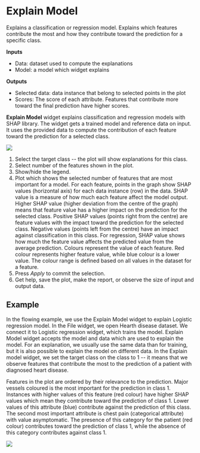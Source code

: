 Explain Model
=============

Explains a classification or regression model. Explains which features contribute the most and how they contribute toward the prediction for a specific class.

**Inputs**

- Data: dataset used to compute the explanations
- Model: a model which widget explains

**Outputs**

- Selected data: data instance that belong to selected points in the plot
- Scores: The score of each attribute. Features that contribute more toward the final prediction have higher scores.

**Explain Model** widget explains classification and regression models with SHAP library. The widget gets a trained model and reference data on input. It uses the provided data to compute the contribution of each feature toward the prediction for a selected class. 

![](images/Explain-Model.png)

1. Select the target class -- the plot will show explanations for this class.
2. Select number of the features shown in the plot.
3. Show/hide the legend.
4. Plot which shows the selected number of features that are most important for a model. For each feature, points in the graph show SHAP values (horizontal axis) for each data instance (row) in the data. SHAP value is a measure of how much each feature affect the model output. Higher SHAP value (higher deviation from the centre of the graph) means that feature value has a higher impact on the prediction for the selected class. Positive SHAP values (points right from the centre) are feature values with the impact toward the prediction for the selected class. Negative values (points left from the centre) have an impact against classification in this class. For regression, SHAP value shows how much the feature value affects the predicted value from the average prediction. Colours represent the value of each feature. Red colour represents higher feature value, while blue colour is a lower value. The colour range is defined based on all values in the dataset for a feature.
5. Press *Apply* to commit the selection.
6. Get help, save the plot, make the report, or observe the size of input and output data.

Example
-------

In the flowing example, we use the Explain Model widget to explain Logistic regression model. In the File widget, we open Hearth disease dataset. We connect it to Logistic regression widget, which trains the model. Explain Model widget accepts the model and data which are used to explain the model. For an explanation, we usually use the same data than for training, but it is also possible to explain the model on different data. In the Explain model widget, we set the target class on the class to 1 -- it means that we observe features that contribute the most to the prediction of a patient with diagnosed heart disease. 

Features in the plot are ordered by their relevance to the prediction. Major vessels coloured is the most important for the prediction in class 1. Instances with higher values of this feature (red colour) have higher SHAP values which mean they contribute toward the prediction of class 1. Lower values of this attribute (blue) contribute against the prediction of this class. The second most important attribute is chest pain (categorical attribute) with value asymptomatic. The presence of this category for the patient (red colour) contributes toward the prediction of class 1, while the absence of this category contributes against class 1.  

![](images/Explain-Model-Example.png)

